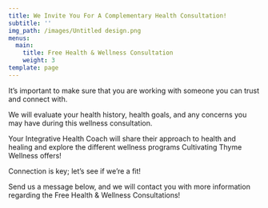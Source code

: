 ```yaml
---
title: We Invite You For A Complementary Health Consultation!
subtitle: ''
img_path: /images/Untitled design.png
menus:
  main:
    title: Free Health & Wellness Consultation
    weight: 3
template: page
---
```

It’s important to make sure that you are working with someone you can trust and connect with. 

We will evaluate your health history, health goals, and any concerns you may have during this wellness consultation. 

Your Integrative Health Coach will share their approach to health and healing and explore the different wellness programs Cultivating Thyme Wellness offers!

Connection is key; let’s see if we’re a fit!

Send us a message below, and we will contact you with more information regarding the Free Health & Wellness Consultations!
